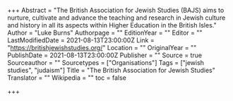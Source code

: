 +++
Abstract = "The British Association for Jewish Studies (BAJS) aims to nurture, cultivate and advance the teaching and research in Jewish culture and history in all its aspects within Higher Education in the British Isles."
Author = "Luke Burns"
Authorpage = ""
EditionYear = ""
Editor = ""
LastModifiedDate = 2021-08-13T23:00:00Z
Link = "https://britishjewishstudies.org/"
Location = ""
OriginalYear = ""
PublishDate = 2021-08-13T23:00:00Z
Publisher = ""
Source = true
Sourceauthor = ""
Sourcetypes = ["Organisations"]
Tags = ["jewish studies", "judaism"]
Title = "The British Association for Jewish Studies"
Translator = ""
Wikipedia = ""
toc = false

+++
